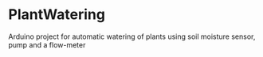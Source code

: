 # PlantWatering
Arduino project for automatic watering of plants using soil moisture sensor, pump and a flow-meter
